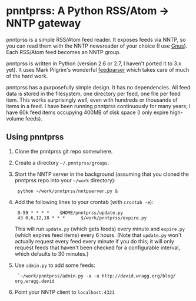 # pnntprss: A Python RSS/Atom -> NNTP gateway

pnntprss is a simple RSS/Atom feed reader.  It exposes feeds via NNTP,
so you can read them with the NNTP newsreader of your choice (I use
[Gnus](http://gnus.org/)).  Each RSS/Atom feed becomes an NNTP group.

pnntprss is written in Python (version 2.6 or 2.7, I haven't ported it
to 3.x yet).  It uses Mark Pilgrim's wonderful
[feedparser](http://code.google.com/p/feedparser/) which takes care of
much of the hard work.

pnntprss has a purposefully simple design.  It has no dependencies.
All feed data is stored in the filesystem, one directory per feed, one
file per feed item.  This works surprisingly well, even with hundreds
or thousands of items in a feed.  I have been running pnntprss
continuously for many years; I have 60k feed items occupying 400MB
of disk space (I only expire high-volume feeds).

## Using pnntprss

1. Clone the pnntprss git repo somewhere.

2. Create a directory `~/.pnntprss/groups`.

3. Start the NNTP server in the background (assuming that you cloned
   the pnntprss repo into your `~/work` directory):

        python ~/work/pnntprss/nntpserver.py &

4. Add the following lines to your crontab (with `crontab -e`):

        0-59 * * * *    $HOME/pnntprss/update.py
        43 0,6,12,18 * * *      $/work/pnntprss/expire.py

   This will run `update.py` (which gets feeds) every minute and
   `expire.py` (which expires feed items) every 6 hours. (Note that
   `update.py` won't actually request every feed every minute if you do
   this; it will only request feeds that haven't been checked for a
   configurable interval, which defaults to 30 minutes.)

5. Use `admin.py` to add some feeds:

        `~/work/pnntprss/admin.py -a -u http://david.wragg.org/blog/ org.wragg.david

6. Point your NNTP client to `localhost:4321`
